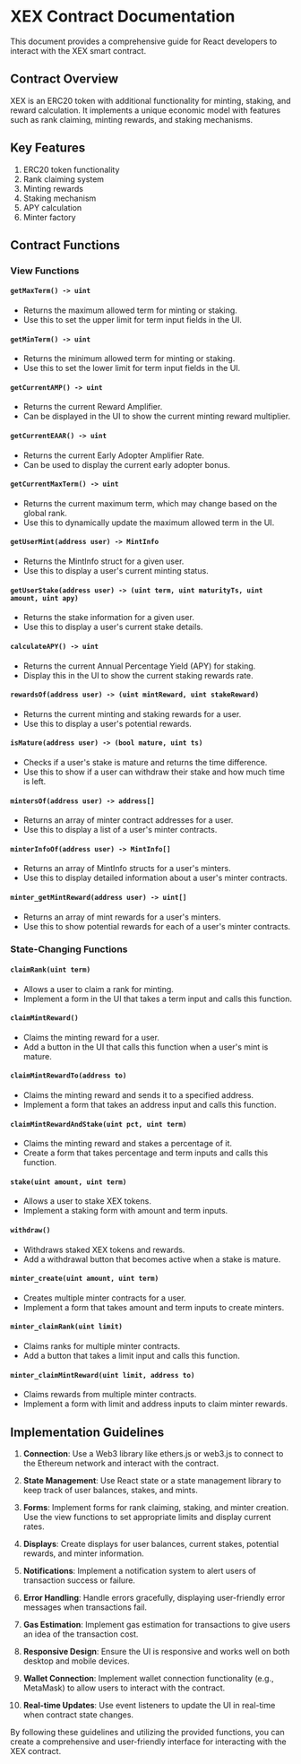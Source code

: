 # XEX Contract Documentation

This document provides a comprehensive guide for React developers to interact with the XEX smart contract.

## Contract Overview

XEX is an ERC20 token with additional functionality for minting, staking, and reward calculation. It implements a unique economic model with features such as rank claiming, minting rewards, and staking mechanisms.

## Key Features

1. ERC20 token functionality
2. Rank claiming system
3. Minting rewards
4. Staking mechanism
5. APY calculation
6. Minter factory

## Contract Functions

### View Functions

#### `getMaxTerm() -> uint`
- Returns the maximum allowed term for minting or staking.
- Use this to set the upper limit for term input fields in the UI.

#### `getMinTerm() -> uint`
- Returns the minimum allowed term for minting or staking.
- Use this to set the lower limit for term input fields in the UI.

#### `getCurrentAMP() -> uint`
- Returns the current Reward Amplifier.
- Can be displayed in the UI to show the current minting reward multiplier.

#### `getCurrentEAAR() -> uint`
- Returns the current Early Adopter Amplifier Rate.
- Can be used to display the current early adopter bonus.

#### `getCurrentMaxTerm() -> uint`
- Returns the current maximum term, which may change based on the global rank.
- Use this to dynamically update the maximum allowed term in the UI.

#### `getUserMint(address user) -> MintInfo`
- Returns the MintInfo struct for a given user.
- Use this to display a user's current minting status.

#### `getUserStake(address user) -> (uint term, uint maturityTs, uint amount, uint apy)`
- Returns the stake information for a given user.
- Use this to display a user's current stake details.

#### `calculateAPY() -> uint`
- Returns the current Annual Percentage Yield (APY) for staking.
- Display this in the UI to show the current staking rewards rate.

#### `rewardsOf(address user) -> (uint mintReward, uint stakeReward)`
- Returns the current minting and staking rewards for a user.
- Use this to display a user's potential rewards.

#### `isMature(address user) -> (bool mature, uint ts)`
- Checks if a user's stake is mature and returns the time difference.
- Use this to show if a user can withdraw their stake and how much time is left.

#### `mintersOf(address user) -> address[]`
- Returns an array of minter contract addresses for a user.
- Use this to display a list of a user's minter contracts.

#### `minterInfoOf(address user) -> MintInfo[]`
- Returns an array of MintInfo structs for a user's minters.
- Use this to display detailed information about a user's minter contracts.

#### `minter_getMintReward(address user) -> uint[]`
- Returns an array of mint rewards for a user's minters.
- Use this to show potential rewards for each of a user's minter contracts.

### State-Changing Functions

#### `claimRank(uint term)`
- Allows a user to claim a rank for minting.
- Implement a form in the UI that takes a term input and calls this function.

#### `claimMintReward()`
- Claims the minting reward for a user.
- Add a button in the UI that calls this function when a user's mint is mature.

#### `claimMintRewardTo(address to)`
- Claims the minting reward and sends it to a specified address.
- Implement a form that takes an address input and calls this function.

#### `claimMintRewardAndStake(uint pct, uint term)`
- Claims the minting reward and stakes a percentage of it.
- Create a form that takes percentage and term inputs and calls this function.

#### `stake(uint amount, uint term)`
- Allows a user to stake XEX tokens.
- Implement a staking form with amount and term inputs.

#### `withdraw()`
- Withdraws staked XEX tokens and rewards.
- Add a withdrawal button that becomes active when a stake is mature.

#### `minter_create(uint amount, uint term)`
- Creates multiple minter contracts for a user.
- Implement a form that takes amount and term inputs to create minters.

#### `minter_claimRank(uint limit)`
- Claims ranks for multiple minter contracts.
- Add a button that takes a limit input and calls this function.

#### `minter_claimMintReward(uint limit, address to)`
- Claims rewards from multiple minter contracts.
- Implement a form with limit and address inputs to claim minter rewards.

## Implementation Guidelines

1. **Connection**: Use a Web3 library like ethers.js or web3.js to connect to the Ethereum network and interact with the contract.

2. **State Management**: Use React state or a state management library to keep track of user balances, stakes, and mints.

3. **Forms**: Implement forms for rank claiming, staking, and minter creation. Use the view functions to set appropriate limits and display current rates.

4. **Displays**: Create displays for user balances, current stakes, potential rewards, and minter information.

5. **Notifications**: Implement a notification system to alert users of transaction success or failure.

6. **Error Handling**: Handle errors gracefully, displaying user-friendly error messages when transactions fail.

7. **Gas Estimation**: Implement gas estimation for transactions to give users an idea of the transaction cost.

8. **Responsive Design**: Ensure the UI is responsive and works well on both desktop and mobile devices.

9. **Wallet Connection**: Implement wallet connection functionality (e.g., MetaMask) to allow users to interact with the contract.

10. **Real-time Updates**: Use event listeners to update the UI in real-time when contract state changes.

By following these guidelines and utilizing the provided functions, you can create a comprehensive and user-friendly interface for interacting with the XEX contract.
